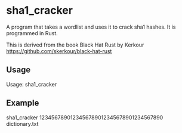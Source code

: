 # sha1_cracker
A program that takes a wordlist and uses it to crack sha1 hashes. It is programmed in Rust.

This is derived from the book Black Hat Rust by Kerkour
https://github.com/skerkour/black-hat-rust

## Usage

Usage: sha1_cracker <hash> <wordlist>

## Example
  
sha1_cracker 1234567890123456789012345678901234567890 dictionary.txt

